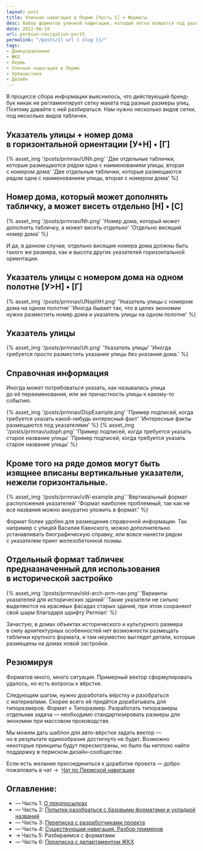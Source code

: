 ```yaml
---
layout: post
title: Уличная навигация в Перми [Часть 5] × Форматы
desc: Набор форматов уличной нафигации, который легко впишется под разные типы домов.
date: 2022-06-19
url: permian-navigation-part5
permalink: "/posts/{{ url | slug }}/"
tags:
- Домоуправление   
- ЖКХ   
- Пермь   
- Уличная навигация в Перми   
- Урбанистика
- Дизайн
---
```

В процессе сбора информации выяснилось, что действующий бренд-бук никак не регламентирует сетку макета под разные размеры улиц. Поэтому давайте с ней разбираться. Нам нужно несколько видов сетки, под несколько видов табличек.

## Указатель улицы + номер дома в горизонтальной ориентации [У+Н] • [Г]
{% asset_img '/posts/prmnav/UNh.png' 'Две отдельные таблички, которые размещаются рядом одна с наименованием улицы, вторая с номером дома' 'Две отдельные таблички, которые размещаются рядом одна с наименованием улицы, вторая с номером дома' %}


## Номер дома, который может дополнять табличку, а может висеть отдельно [Н] • [C]

{% asset_img '/posts/prmnav/Nh.png' 'Номер дома, который может дополнять табличку, а может висеть отдельно' 'Отдельно висящий номер дома' %}

И да, в данном случае, отдельно висящие номера дома должны быть такого же размера, как и высота других указателей горизонтальной ориентации.

## Указатель улицы с номером дома на одном полотне [У>Н] • [Г]

{% asset_img '/posts/prmnav/UNsplitH.png' 'Указатель улицы с номером дома на одном полотне' 'Иногда бывает так, что в целях экономии нужно разместить номер дома и указатель улицы на одном полотне' %}

## Указатель улицы

{% asset_img '/posts/prmnav/Uh.png' 'Указатель улицы' 'Иногда требуется просто разместить указание улицы без указания дома.' %}

## Справочная информация

Иногда может потребоваться указать, как называлась улица до её переименования, или же причастность улицы к какому-то событию.

<div class="fotorama" data-width="90%" data-height="800"
     data-nav="dots">
     {% asset_img '/posts/prmnav/DopExample.png' 'Пример подписей, когда требуется указать какой-нибудь интересный факт' 'Интересные факты размещаются под указателями' %}
     {% asset_img '/posts/prmnav/udoph.png' 'Пример подписей, когда требуется указать старое название улицы' 'Пример подписей, когда требуется указать старое название улицы' %}
</div>

## Кроме того на ряде домов могут быть изящнее вписаны вертикальные указатели, нежели горизонтальные.

{% asset_img '/posts/prmnav/uW-example.png' 'Вертикальный формат расположения указателей' 'Формат наиболее проблемный, так как не все названия можно аккуратно уложить в формат.' %}

Формат более удобен для размещения справочной информации. Так например с улицей Василия Каенского, можно дополнительно устанавливать биографическую справку, или вовсе нанести рядом с указателем принт железобетонной поэмы.

## Отдельный формат табличек предназначенный для использования в исторической застройке

{% asset_img '/posts/prmnav/old-arch-prm-nav.png' 'Варианты указателей для исторических зданий' 'Такие указатели не сильно выделяются на красивых фасадах старых зданий, при этом сохраняют свой шарм благодаря шрифту Permian' %}

Зачастую, в домах объектах исторического и культурного размера в силу архитектурных особенностей нет возможности размещать таблички крупного формата, и там неуместно выглядят детали, которые размещены на домах новой застройки.

## Резюмируя

Форматов много, много ситуация. Примерный вектор сформулировать удалось, но есть вопросы к вёрстке.

Следующим шагом, нужно доработать вёрстку и разобраться с материалами. Скорее всего её придётся дорабатывать для типоразмеров. Формат ≠ Типоразмер. Разработать типоразмеры отдельная задача — необходимо стандартизировать размеры для экономии при массовом производстве.

Мы можем дать шаблон для авто-вёрстки задать вектор — но в результате единообразие достигнуто не будет. Возможно некоторые принципы будут пересмотрены, но было бы неплохо найти поддержку в пермском дизайн-сообществе.

Если есть желание присоединиться к доработке проекта — добро пожаловать в чат → 
[Чат по Пермской навигации](https://t.me/joinchat/03yWotWXO2MwNmUy)

## Оглавление:
- — Часть 1: [О предпосылках](https://furye.ru/posts/permian-street-navigation-part1/)
- — Часть 2: [Попытки разобраться с базовыми форматами и укладкой названий](https://furye.ru/posts/permian-navigation-part2/)
- — Часть 3: [Переписка с разработчиками проекта](https://furye.ru/posts/permian-navigation-part3/)
- — Часть 4: [Существующая навигация. Разбор примеров](https://furye.ru/posts/permian-navigation-part4/)
- → Часть 5: Разбираемся с форматами
- — Часть 6: [Переписка с департаментом ЖКХ](https://furye.ru/posts/permian-navigation-part6/)